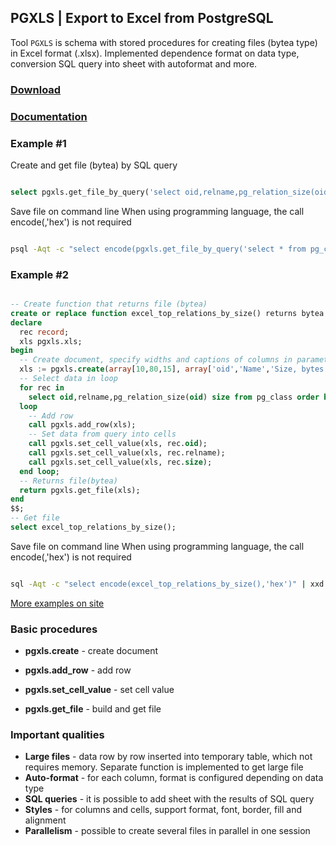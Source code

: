 ## PGXLS | Export to Excel from PostgreSQL

Tool `PGXLS` is schema with stored procedures for creating files (bytea type) in Excel format (.xlsx).
Implemented dependence format on data type, conversion SQL query into sheet with autoformat and more.

### [Download](https://pgxls.org/en/download/) ###
### [Documentation](https://pgxls.org/en/documentation/) ### 

### Example #1 ###

Create and get file (bytea) by SQL query
```sql

select pgxls.get_file_by_query('select oid,relname,pg_relation_size(oid) from pg_class order by 3 desc limit 10');

```

Save file on command line
When using programming language, the call encode(,'hex') is not required
```bash

psql -Aqt -c "select encode(pgxls.get_file_by_query('select * from pg_class'),'hex')" | xxd -r -ps > pg_class.xlsx

```

### Example #2 ###

```sql

-- Create function that returns file (bytea)
create or replace function excel_top_relations_by_size() returns bytea language plpgsql as $$
declare 
  rec record;
  xls pgxls.xls; 
begin
  -- Create document, specify widths and captions of columns in parameters
  xls := pgxls.create(array[10,80,15], array['oid','Name','Size, bytes']);
  -- Select data in loop
  for rec in
    select oid,relname,pg_relation_size(oid) size from pg_class order by 3 desc limit 10    
  loop
    -- Add row
    call pgxls.add_row(xls);
    -- Set data from query into cells
    call pgxls.set_cell_value(xls, rec.oid);      
    call pgxls.set_cell_value(xls, rec.relname);   
    call pgxls.set_cell_value(xls, rec.size);
  end loop;  
  -- Returns file(bytea)
  return pgxls.get_file(xls);      
end
$$;
-- Get file
select excel_top_relations_by_size();

```

Save file on command line
When using programming language, the call encode(,'hex') is not required
```bash

sql -Aqt -c "select encode(excel_top_relations_by_size(),'hex')" | xxd -r -ps > top_relations_by_size.xlsx

```

[More examples on site](https://pgxls.org/en/#examples-full)


### Basic procedures ###
  
*   **pgxls.create** - create document
  
*   **pgxls.add_row** - add row
  
*   **pgxls.set_cell_value** - set cell value
  
*   **pgxls.get_file** - build and get file


### Important qualities ### 

*   **Large files** - data row by row inserted into temporary table, which not requires memory. Separate function is implemented to get large file
*   **Auto-format** - for each column, format is configured depending on data type
*   **SQL queries** - it is possible to add sheet with the results of SQL query
*   **Styles** - for columns and cells, support format, font, border, fill and alignment
*   **Parallelism** - possible to create several files in parallel in one session
